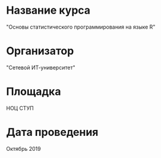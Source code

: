 # Название курса
"Основы статистического программирования на языке R"

# Организатор 
"Сетевой ИТ-университет"

# Площадка
НОЦ СТУП

# Дата проведения

Октябрь 2019